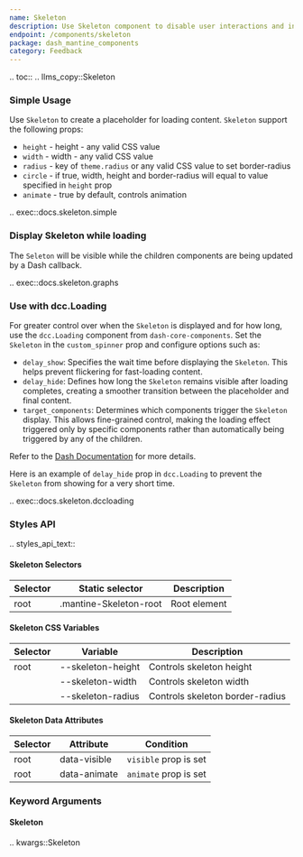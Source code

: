 ```yaml
---
name: Skeleton
description: Use Skeleton component to disable user interactions and indicate loading state.
endpoint: /components/skeleton
package: dash_mantine_components
category: Feedback
---
```


.. toc::
.. llms_copy::Skeleton

### Simple Usage

Use `Skeleton` to create a placeholder for loading content. `Skeleton` support the following props:

- `height` - height - any valid CSS value
- `width` - width - any valid CSS value
- `radius` - key of `theme.radius` or any valid CSS value to set border-radius
- `circle` - if true, width, height and border-radius will equal to value specified in `height` prop
- `animate` - true by default, controls animation

.. exec::docs.skeleton.simple

### Display Skeleton while loading

The `Seleton` will be visible while the children components are being updated by a Dash callback.

.. exec::docs.skeleton.graphs

### Use with dcc.Loading

For greater control over when the `Skeleton` is displayed and for how long, use the `dcc.Loading` component from
`dash-core-components`. Set the `Skeleton` in the `custom_spinner` prop and configure options such as:  

- `delay_show`: Specifies the wait time before displaying the `Skeleton`. This helps prevent flickering for fast-loading content.  
- `delay_hide`: Defines how long the `Skeleton` remains visible after loading completes, creating a smoother transition between the placeholder and final content.  
- `target_components`: Determines which components trigger the `Skeleton` display. This allows fine-grained control,
making the loading effect triggered only by specific components rather than automatically being triggered by any of the children.

Refer to the [Dash Documentation](https://dash.plotly.com/dash-core-components/loading) for more details.

Here is an example of `delay_hide` prop in `dcc.Loading` to prevent the `Skeleton` from showing for a very short time.

.. exec::docs.skeleton.dccloading


### Styles API

.. styles_api_text::

#### Skeleton Selectors

| Selector | Static selector         | Description   |
|----------|-------------------------|---------------|
| root     | .mantine-Skeleton-root  | Root element  |

#### Skeleton CSS Variables

| Selector | Variable          | Description                      |
|----------|------------------|----------------------------------|
| root     | --skeleton-height | Controls skeleton height        |
|          | --skeleton-width  | Controls skeleton width         |
|          | --skeleton-radius | Controls skeleton border-radius |

#### Skeleton Data Attributes

| Selector | Attribute      | Condition               |
|----------|--------------|-------------------------|
| root     | data-visible | `visible` prop is set   |
| root     | data-animate | `animate` prop is set   |


### Keyword Arguments

#### Skeleton

.. kwargs::Skeleton
